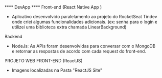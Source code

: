 **** DevApp ****
Front-end (React Native App )
- Aplicativo desenvolvido paralelamento ao projeto do RocketSeat Tindev onde criei algumas funcionalidades adicionais. (ex: senha para o login e utilizei uma biblioteca extra chamada LinearBackground) 


Backend
- NodeJs: As APIs foram desenvolvidas para conversar com o MongoDB e retornar as respostas de acordo com cada request do front-end.  


PROJETO WEB FRONT-END (ReactJS)
- Imagens localizadas na Pasta "ReactJS Site"